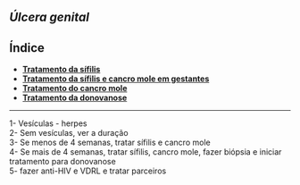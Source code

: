 ## ***Úlcera genital***

## Índice

- [**Tratamento da sífilis**](tratamento-da-sfilis.md)
- [**Tratamento da sífilis e cancro mole em gestantes**](tratamento-da-sfilis-e-cancro-mole-em-gestantes.md)
- [**Tratamento do cancro mole**](tratamento-do-cancro-mole.md)
- [**Tratamento da donovanose**](tratamento-da-donovanose.md)

---


1- Vesículas - herpes  
2- Sem vesículas, ver a duração  
3- Se menos de 4 semanas, tratar sífilis e cancro mole  
4- Se mais de 4 semanas, tratar sífilis, cancro mole, fazer biópsia e iniciar tratamento para donovanose  
5- fazer anti-HIV e VDRL e tratar parceiros

